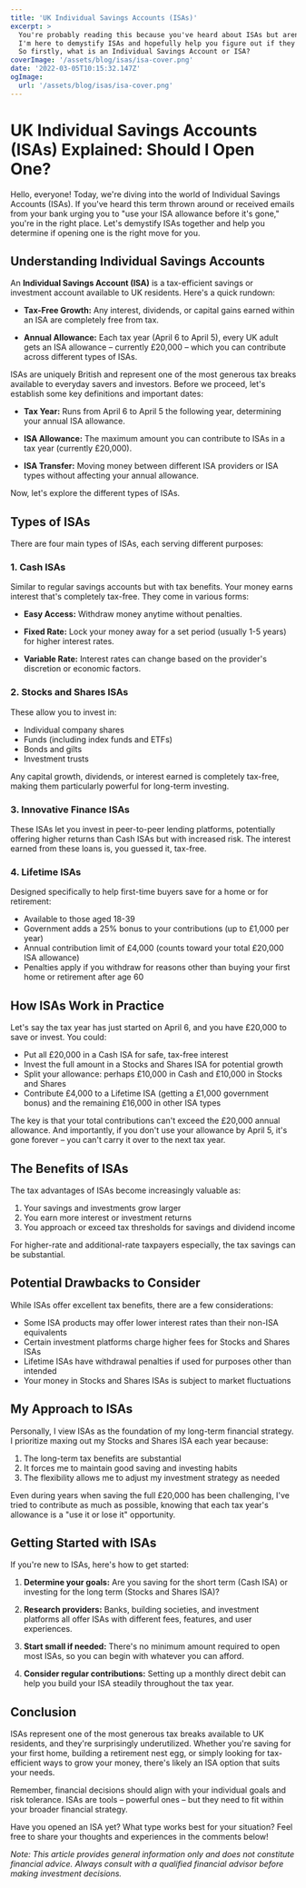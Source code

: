 ```yaml
---
title: 'UK Individual Savings Accounts (ISAs)'
excerpt: >
  You're probably reading this because you've heard about ISAs but aren't quite sure what they are, or maybe you've been getting notifications from your bank about using your ISA allowance before the tax year ends. 
  I'm here to demystify ISAs and hopefully help you figure out if they're right for you.
  So firstly, what is an Individual Savings Account or ISA?
coverImage: '/assets/blog/isas/isa-cover.png'
date: '2022-03-05T10:15:32.147Z'
ogImage:
  url: '/assets/blog/isas/isa-cover.png'
---
```


# UK Individual Savings Accounts (ISAs) Explained: Should I Open One?

Hello, everyone! Today, we're diving into the world of Individual Savings Accounts (ISAs). If you've heard this term thrown around or received emails from your bank urging you to "use your ISA allowance before it's gone," you're in the right place. Let's demystify ISAs together and help you determine if opening one is the right move for you.

## Understanding Individual Savings Accounts

An **Individual Savings Account (ISA)** is a tax-efficient savings or investment account available to UK residents. Here's a quick rundown:

- **Tax-Free Growth:** Any interest, dividends, or capital gains earned within an ISA are completely free from tax.
  
- **Annual Allowance:** Each tax year (April 6 to April 5), every UK adult gets an ISA allowance – currently £20,000 – which you can contribute across different types of ISAs.

ISAs are uniquely British and represent one of the most generous tax breaks available to everyday savers and investors. Before we proceed, let's establish some key definitions and important dates:

- **Tax Year:** Runs from April 6 to April 5 the following year, determining your annual ISA allowance.
  
- **ISA Allowance:** The maximum amount you can contribute to ISAs in a tax year (currently £20,000).
  
- **ISA Transfer:** Moving money between different ISA providers or ISA types without affecting your annual allowance.

Now, let's explore the different types of ISAs.

## Types of ISAs

There are four main types of ISAs, each serving different purposes:

### 1. Cash ISAs

Similar to regular savings accounts but with tax benefits. Your money earns interest that's completely tax-free. They come in various forms:

- **Easy Access:** Withdraw money anytime without penalties.
  
- **Fixed Rate:** Lock your money away for a set period (usually 1-5 years) for higher interest rates.
  
- **Variable Rate:** Interest rates can change based on the provider's discretion or economic factors.

### 2. Stocks and Shares ISAs

These allow you to invest in:

- Individual company shares
- Funds (including index funds and ETFs)
- Bonds and gilts
- Investment trusts

Any capital growth, dividends, or interest earned is completely tax-free, making them particularly powerful for long-term investing.

### 3. Innovative Finance ISAs

These ISAs let you invest in peer-to-peer lending platforms, potentially offering higher returns than Cash ISAs but with increased risk. The interest earned from these loans is, you guessed it, tax-free.

### 4. Lifetime ISAs

Designed specifically to help first-time buyers save for a home or for retirement:

- Available to those aged 18-39
- Government adds a 25% bonus to your contributions (up to £1,000 per year)
- Annual contribution limit of £4,000 (counts toward your total £20,000 ISA allowance)
- Penalties apply if you withdraw for reasons other than buying your first home or retirement after age 60

## How ISAs Work in Practice

Let's say the tax year has just started on April 6, and you have £20,000 to save or invest. You could:

- Put all £20,000 in a Cash ISA for safe, tax-free interest
- Invest the full amount in a Stocks and Shares ISA for potential growth
- Split your allowance: perhaps £10,000 in Cash and £10,000 in Stocks and Shares
- Contribute £4,000 to a Lifetime ISA (getting a £1,000 government bonus) and the remaining £16,000 in other ISA types

The key is that your total contributions can't exceed the £20,000 annual allowance. And importantly, if you don't use your allowance by April 5, it's gone forever – you can't carry it over to the next tax year.

## The Benefits of ISAs

The tax advantages of ISAs become increasingly valuable as:

1. Your savings and investments grow larger
2. You earn more interest or investment returns
3. You approach or exceed tax thresholds for savings and dividend income

For higher-rate and additional-rate taxpayers especially, the tax savings can be substantial.

## Potential Drawbacks to Consider

While ISAs offer excellent tax benefits, there are a few considerations:

- Some ISA products may offer lower interest rates than their non-ISA equivalents
- Certain investment platforms charge higher fees for Stocks and Shares ISAs
- Lifetime ISAs have withdrawal penalties if used for purposes other than intended
- Your money in Stocks and Shares ISAs is subject to market fluctuations

## My Approach to ISAs

Personally, I view ISAs as the foundation of my long-term financial strategy. I prioritize maxing out my Stocks and Shares ISA each year because:

1. The long-term tax benefits are substantial
2. It forces me to maintain good saving and investing habits
3. The flexibility allows me to adjust my investment strategy as needed

Even during years when saving the full £20,000 has been challenging, I've tried to contribute as much as possible, knowing that each tax year's allowance is a "use it or lose it" opportunity.

## Getting Started with ISAs

If you're new to ISAs, here's how to get started:

1. **Determine your goals:** Are you saving for the short term (Cash ISA) or investing for the long term (Stocks and Shares ISA)?
   
2. **Research providers:** Banks, building societies, and investment platforms all offer ISAs with different fees, features, and user experiences.
   
3. **Start small if needed:** There's no minimum amount required to open most ISAs, so you can begin with whatever you can afford.
   
4. **Consider regular contributions:** Setting up a monthly direct debit can help you build your ISA steadily throughout the tax year.

## Conclusion

ISAs represent one of the most generous tax breaks available to UK residents, and they're surprisingly underutilized. Whether you're saving for your first home, building a retirement nest egg, or simply looking for tax-efficient ways to grow your money, there's likely an ISA option that suits your needs.

Remember, financial decisions should align with your individual goals and risk tolerance. ISAs are tools – powerful ones – but they need to fit within your broader financial strategy.

Have you opened an ISA yet? What type works best for your situation? Feel free to share your thoughts and experiences in the comments below!

*Note: This article provides general information only and does not constitute financial advice. Always consult with a qualified financial advisor before making investment decisions.*
